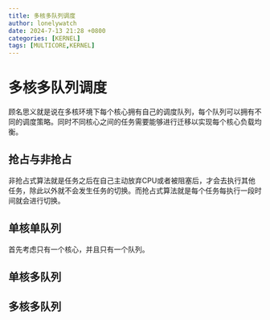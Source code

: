 ```yaml
---
title: 多核多队列调度
author: lonelywatch
date: 2024-7-13 21:28 +0800
categories: [KERNEL]
tags: [MULTICORE,KERNEL] 
---
```


# 多核多队列调度

顾名思义就是说在多核环境下每个核心拥有自己的调度队列，每个队列可以拥有不同的调度策略。同时不同核心之间的任务需要能够进行迁移以实现每个核心负载均衡。

## 抢占与非抢占

非抢占式算法就是任务之后在自己主动放弃CPU或者被阻塞后，才会去执行其他任务，除此以外就不会发生任务的切换。而抢占式算法就是每个任务每执行一段时间就会进行切换。

## 单核单队列

首先考虑只有一个核心，并且只有一个队列。

## 单核多队列

## 多核多队列

